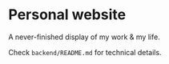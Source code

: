 # Personal website

A never-finished display of my work & my life.

Check `backend/README.md` for technical details.
